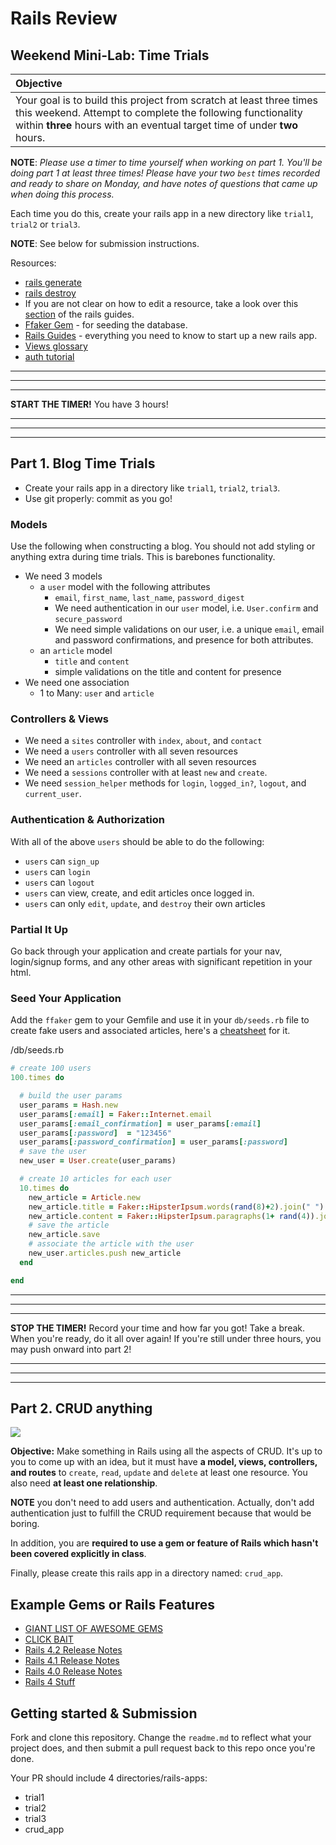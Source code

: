 # Rails Review
## Weekend Mini-Lab: Time Trials

| Objective |
| :--- |
| Your goal is to build this project from scratch at least three times this weekend.  Attempt to complete the following functionality within **three** hours with an eventual target time of under **two** hours. |

**NOTE**: *Please use a timer to time yourself when working on part 1. You'll be doing part 1 at least three times! Please have your two `best` times recorded and ready to share on Monday, and have notes of questions that came up when doing this process.*

Each time you do this, create your rails app in a new directory like `trial1`, `trial2` or `trial3`.

**NOTE**: See below for submission instructions.

Resources:

* [rails generate](http://guides.rubyonrails.org/command_line.html#rails-generate)
* [rails destroy](http://guides.rubyonrails.org/command_line.html#rails-destroy)
* If you are not clear on how to edit a resource, take a look over this [section](http://guides.rubyonrails.org/getting_started.html#updating-articles) of the rails guides.
* [Ffaker Gem](https://github.com/ffaker/ffaker) - for seeding the database.
* [Rails Guides](http://guides.rubyonrails.org/) - everything you need to know to start up a new rails app.
* [Views glossary](https://github.com/sf-wdi-25/notes/blob/master/week-07-rails/day-04-rails/dusk-views/glossary.md)
* [auth tutorial](https://github.com/sf-wdi-25/public_library_app/blob/master/1_users_and_auth.md)

---
---
---

**START THE TIMER!** You have 3 hours!

---
---
---

## Part 1. Blog Time Trials

* Create your rails app in a directory like `trial1`, `trial2`, `trial3`.
* Use git properly: commit as you go!

### Models

Use the following when constructing a blog. You should not add styling or anything extra during time trials. This is barebones functionality.

* We need 3 models
  * a `user` model with the following attributes
    * `email`, `first_name`, `last_name`, `password_digest`
    * We need authentication in our `user` model, i.e. `User.confirm` and `secure_password`
    * We need simple validations on our user, i.e. a unique `email`, email and password confirmations, and presence for both attributes.
  * an `article` model
    * `title` and `content`
    * simple validations on the title and content for presence
* We need one association
  * 1 to Many: `user` and `article`

### Controllers & Views

* We need a `sites` controller with `index`, `about`, and `contact`
* We need a `users` controller with all seven resources
* We need an `articles` controller with all seven resources
* We need a `sessions` controller with at least `new` and `create`.
* We need `session_helper` methods for `login`, `logged_in?`, `logout`, and `current_user`.

### Authentication & Authorization

With all of the above `users` should be able to do the following:

* `users` can `sign_up`
* `users` can `login`
* `users` can `logout`
* `users` can view, create, and edit articles once logged in.
* `users` can only `edit`, `update`, and `destroy` their own articles


### Partial It Up

Go back through your application and create partials for your nav, login/signup forms, and any other areas with significant repetition in your html.

### Seed Your Application

Add the `ffaker` gem to your Gemfile and use it in your `db/seeds.rb` file to create fake users and associated articles, here's a [cheatsheet](http://ricostacruz.com/cheatsheets/ffaker.html) for it.

/db/seeds.rb

```ruby
# create 100 users
100.times do

  # build the user params
  user_params = Hash.new
  user_params[:email] = Faker::Internet.email
  user_params[:email_confirmation] = user_params[:email]
  user_params[:password]  = "123456"
  user_params[:password_confirmation] = user_params[:password]
  # save the user
  new_user = User.create(user_params)

  # create 10 articles for each user
  10.times do
    new_article = Article.new
    new_article.title = Faker::HipsterIpsum.words(rand(8)+2).join(" ")
    new_article.content = Faker::HipsterIpsum.paragraphs(1+ rand(4)).join("\n")
    # save the article
    new_article.save
    # associate the article with the user
    new_user.articles.push new_article
  end

end

```

---
---
---

**STOP THE TIMER!** Record your time and how far you got! Take a break. When you're ready, do it all over again! If you're still under three hours, you may push onward into part 2!

---
---
---


## Part 2. CRUD anything

<img src="https://cloud.githubusercontent.com/assets/1329385/11764306/6a85c4e8-a0df-11e5-8579-2f4886e1d121.gif">

**Objective:** Make something in Rails using all the aspects of CRUD. It's up to you to come up with an idea, but it must have **a model, views, controllers, and routes** to `create`, `read`, `update` and `delete` at least one resource.  You also need **at least one relationship**.

**NOTE** you don't need to add users and authentication. Actually, don't add authentication just to fulfill the CRUD requirement because that would be boring.

In addition, you are **required to use a gem or feature of Rails which hasn't been covered explicitly in class**.

Finally, please create this rails app in a directory named: `crud_app`.

## Example Gems or Rails Features

* <a href="https://github.com/markets/awesome-ruby" target="_blank">GIANT LIST OF AWESOME GEMS</a>
* <a href="http://code.tutsplus.com/articles/24-extremely-useful-ruby-gems-for-web-development--net-23863" target="_blank">CLICK BAIT</a>
* <a href="http://guides.rubyonrails.org/4_2_release_notes.html" target="_blank">Rails 4.2 Release Notes</a>
* <a href="http://guides.rubyonrails.org/4_1_release_notes.html" target="_blank">Rails 4.1 Release Notes</a>
* <a href="http://guides.rubyonrails.org/4_0_release_notes.html" target="_blank">Rails 4.0 Release Notes</a>
* <a href="https://blog.engineyard.com/2013/new-in-rails-4" target="_blank">Rails 4 Stuff</a>

## Getting started & Submission

Fork and clone this repository. Change the `readme.md` to reflect what your project does, and then submit a pull request back to this repo once you're done.  

Your PR should include 4 directories/rails-apps:
* trial1
* trial2
* trial3
* crud_app
